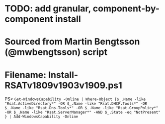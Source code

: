 # TODO: add granular, component-by-component install
# Sourced from Martin Bengtsson (@mwbengtsson) script
# Filename: Install-RSATv1809v1903v1909.ps1

PS> `Get-WindowsCapability -Online | Where-Object {$_.Name -like "Rsat.ActiveDirectory*" -OR $_.Name -like "Rsat.DHCP.Tools*" -OR $_.Name -like "Rsat.Dns.Tools*" -OR $_.Name -like "Rsat.GroupPolicy*" -OR $_.Name -like "Rsat.ServerManager*" -AND $_.State -eq "NotPresent" } | Add-WindowsCapability -Online`